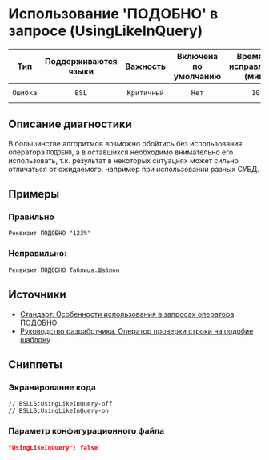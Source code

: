 # Использование 'ПОДОБНО' в запросе (UsingLikeInQuery)

 Тип | Поддерживаются<br>языки | Важность | Включена<br>по умолчанию | Время на<br>исправление (мин) | Тэги 
 :-: | :-: | :-: | :-: | :-: | :-: 
 `Ошибка` | `BSL` | `Критичный` | `Нет` | `10` | `sql`<br>`unpredictable` 

<!-- Блоки выше заполняются автоматически, не трогать -->
## Описание диагностики
<!-- Описание диагностики заполняется вручную. Необходимо понятным языком описать смысл и схему работу -->

В большинстве алгоритмов возможно обойтись без использования оператора `ПОДОБНО`, а в оставшихся необходимо внимательно его использовать, т.к. результат в некоторых ситуациях может сильно отличаться от ожидаемого, например при использовании разных СУБД.

## Примеры
<!-- В данном разделе приводятся примеры, на которые диагностика срабатывает, а также можно привести пример, как можно исправить ситуацию -->

### Правильно

```bsl
Реквизит ПОДОБНО "123%"
```

### Неправильно:

```
Реквизит ПОДОБНО Таблица.Шаблон
```

## Источники
<!-- Необходимо указывать ссылки на все источники, из которых почерпнута информация для создания диагностики -->
<!-- Примеры источников

* Источник: [Стандарт: Тексты модулей](https://its.1c.ru/db/v8std#content:456:hdoc)
* Полезная информация: [Отказ от использования модальных окон](https://its.1c.ru/db/metod8dev#content:5272:hdoc)
* Источник: [Cognitive complexity, ver. 1.4](https://www.sonarsource.com/docs/CognitiveComplexity.pdf) -->

- [Стандарт. Особенности использования в запросах оператора ПОДОБНО](https://its.1c.ru/db/v8std#content:726:hdoc)
- [Руководство разработчика. Оператор проверки строки на подобие шаблону](https://its.1c.ru/db/v8318doc#bookmark:dev:TI000000506)

## Сниппеты

<!-- Блоки ниже заполняются автоматически, не трогать -->
### Экранирование кода

```bsl
// BSLLS:UsingLikeInQuery-off
// BSLLS:UsingLikeInQuery-on
```

### Параметр конфигурационного файла

```json
"UsingLikeInQuery": false
```
